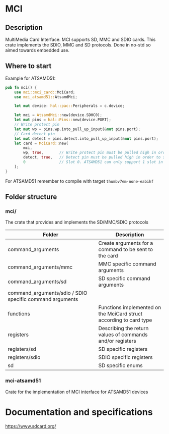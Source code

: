 # MCI

## Description
MultiMedia Card Interface. MCI supports SD, MMC and SDIO cards.
This crate implements the SDIO, MMC and SD protocols. Done in no-std so aimed towards embedded use.

## Where to start

Example for ATSAMD51:
```rust
pub fn mci() {
    use mci::mci_card::MciCard;
    use mci_atsamd51::AtsamdMci;

    let mut device: hal::pac::Peripherals = c.device;

    let mci = AtsamdMci::new(device.SDHC0);
    let mut pins = hal::Pins::new(device.PORT);
    // Write protect pin
    let mut wp = pins.wp.into_pull_up_input(&mut pins.port);
    // Card detect pin
    let mut detect = pins.detect.into_pull_up_input(&mut pins.port);
    let card = MciCard::new(
        mci,
        wp, true,       // Write protect pin must be pulled high in order to be protected
        detect, true,   // Detect pin must be pulled high in order to signal a card to be detected
        0               // Slot 0. ATSAMD51 can only support 1 slot in anyway
    );
}
```

For ATSAMD51 remember to compile with target `thumbv7em-none-eabihf`

## Folder structure

### mci/

The crate that provides and implements the SD/MMC/SDIO protocols

| Folder | Description |
| ------ | ----------- |
| command_arguments | Create arguments for a command to be sent to the card |
| command_arguments/mmc | MMC specific command arguments |
| command_arguments/sd | SD specific command arguments |
| command_arguments/sdio / SDIO specific command arguments |
| functions | Functions implemented on the MciCard struct according to card type |
| registers | Describing the return values of commands and/or registers |
| registers/sd | SD specific registers |
| registers/sdio | SDIO specific registers |
| sd | SD specific enums |

### mci-atsamd51

Crate for the implementation of MCI interface for ATSAMD51 devices

# Documentation and specifications

https://www.sdcard.org/

